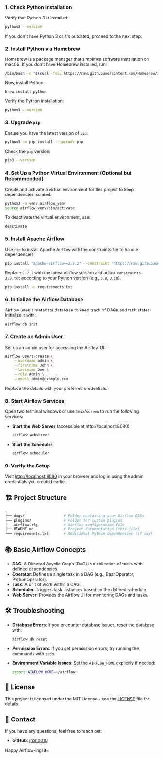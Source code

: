 

### 1. Check Python Installation

Verify that Python 3 is installed:

```bash
python3 --version
```

If you don't have Python 3 or it's outdated, proceed to the next step.

### 2. Install Python via Homebrew

Homebrew is a package manager that simplifies software installation on macOS. If you don't have Homebrew installed, run:

```bash
/bin/bash -c "$(curl -fsSL https://raw.githubusercontent.com/Homebrew/install/HEAD/install.sh)"
```

Now, install Python:

```bash
brew install python
```

Verify the Python installation:

```bash
python3 --version
```

### 3. Upgrade `pip`

Ensure you have the latest version of `pip`:

```bash
python3 -m pip install --upgrade pip
```

Check the `pip` version:

```bash
pip3 --version
```

### 4. Set Up a Python Virtual Environment (Optional but Recommended)

Create and activate a virtual environment for this project to keep dependencies isolated:

```bash
python3 -m venv airflow_venv
source airflow_venv/bin/activate
```

To deactivate the virtual environment, use:

```bash
deactivate
```

### 5. Install Apache Airflow

Use `pip` to install Apache Airflow with the constraints file to handle dependencies:

```bash
pip install "apache-airflow==2.7.2" --constraint "https://raw.githubusercontent.com/apache/airflow/constraints-2.7.2/constraints-3.9.txt"
```

Replace `2.7.2` with the latest Airflow version and adjust `constraints-3.9.txt` according to your Python version (e.g., `3.8`, `3.10`).

```bash
pip install -r requirements.txt
```

### 6. Initialize the Airflow Database

Airflow uses a metadata database to keep track of DAGs and task states. Initialize it with:

```bash
airflow db init
```

### 7. Create an Admin User

Set up an admin user for accessing the Airflow UI:

```bash
airflow users create \
    --username admin \
    --firstname John \
    --lastname Doe \
    --role Admin \
    --email admin@example.com
```

Replace the details with your preferred credentials.

### 8. Start Airflow Services

Open two terminal windows or use `tmux`/`screen` to run the following services:

- **Start the Web Server** (accessible at [http://localhost:8080](http://localhost:8080)):

  ```bash
  airflow webserver
  ```

- **Start the Scheduler**:

  ```bash
  airflow scheduler
  ```

### 9. Verify the Setup

Visit [http://localhost:8080](http://localhost:8080) in your browser and log in using the admin credentials you created earlier.

## 🏗️ Project Structure

```bash
.
├── dags/                  # Folder containing your Airflow DAGs
├── plugins/               # Folder for custom plugins
├── airflow.cfg            # Airflow configuration file
├── README.md              # Project documentation (this file)
└── requirements.txt       # Additional Python dependencies (if any)
```

## 📚 Basic Airflow Concepts

- **DAG**: A Directed Acyclic Graph (DAG) is a collection of tasks with defined dependencies.
- **Operator**: Defines a single task in a DAG (e.g., BashOperator, PythonOperator).
- **Task**: A unit of work within a DAG.
- **Scheduler**: Triggers task instances based on the defined schedule.
- **Web Server**: Provides the Airflow UI for monitoring DAGs and tasks.


## 🛠️ Troubleshooting

- **Database Errors**: If you encounter database issues, reset the database with:

  ```bash
  airflow db reset
  ```

- **Permission Errors**: If you get permission errors, try running the commands with `sudo`.

- **Environment Variable Issues**: Set the `AIRFLOW_HOME` explicitly if needed:

  ```bash
  export AIRFLOW_HOME=~/airflow
  ```

## 📄 License

This project is licensed under the MIT License - see the [LICENSE](LICENSE) file for details.

## 📧 Contact

If you have any questions, feel free to reach out:

- **GitHub**: [jhon0010](https://github.com/jhon0010)

Happy Airflow-ing! 🌬️
